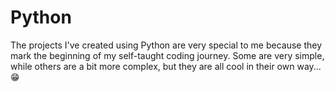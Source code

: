 # Python
The projects I've created using Python are very special to me because they mark the beginning of my self-taught coding journey. Some are very simple, while others are a bit more complex, but they are all cool in their own way... 😁
